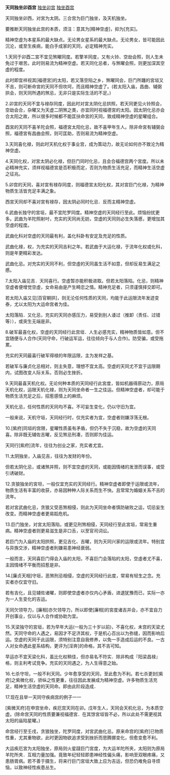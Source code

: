 **天同独坐卯酉宫**
[独坐卯宫](./天同独坐卯宫.png)
[独坐酉宫](./天同独坐酉宫.png)

天同独坐卯西，对宮为太阴。三合宫为巨门独坐，及天机独坐。

要推断天同独坐此宫的本质，须注：意其为[精神空虛]，抑为[充实]。

精神空虛为本星系的最大缺点。无论男女星系的最大缺点。无论男女，皆可能因此沉沦，或至生疾病，能白手成家的天同，必定精神充实。

1.天同于卯酉二宮不宜见煞曜同度。若擎羊同度，又有火铃、空劫会照，则人生未免过于艰苦。此时则易流为精神空虚。若天同化忌者，与煞曜会照，则更加深其空虚的程度。

此时即宜祥视其[福德宮]的太阳，若又落空陷之乡，煞曜同会，巨门所躔的宮垣又不吉，则可断命宮的天同不但坎坷，而且精神空虚了。(若太阳入庙，昌曲、辅弼拱会，则天同所遇的煞忌，无非只是实际生活的不足。)

2.卯宮的天同不宜与禄存同度，因此时对宮太阴化忌拱照，若天同更见火铃照会，空劫会合，杂曜又为天虚二阴煞之类，亦宜同时视福德宮的太阳。因太阴化忌亦会合太阳之故，所以很多时候都不能匡扶命宮的天同，致成精神空虚的星曜组合。

酉宮的天同不喜羊陀会照，福德宮太阳化忌，故不喜甲年生人。除非命宮有辅弼会照，福德宮有昌曲会照，则可匡助，否则易流为精神空虚。

3.天同喜化禄，则此时天机化权于事业宫，成为策动力，故无论如何亦不致沦为精神空虚。

4.天同化权，对宮太阴必化禄，但巨门同时化忌，且会合福德宫两个宮度。所以未必精神充实，须祥视福德宮是否积极而定，否则为物质生活充足，而精神生活空虚之征兆。

5.卯宫的天同，喜对宮有禄存同度，则福德宮太阳化权，其对宮巨门化禄，为精神物质生活皆充足丰满之象。

西宮天同却不喜对宮有禄存，因太阴必同时化忌．反而主精神空虚。

6.武曲长独守的宮垣，最不宜陀罗同度。精神空虚的天同经行至此。烦恼纷扰更多。武曲为羊陀照射吋，充实的天同尚无妨，空虚的天同则必生失落慼，更增加其空虛的程度。

武曲化科对空虚的天同最有利，盖化科卧有安定及充足的性质。

武曲化禄，权，为充实的天同吉利之年。若武曲于大运化禄，于流年化权或化科，则是年更精彩发达。

武曲化忌。对充实的天同不利，但空虛的天同虽生活不如意，但却反易生满足之慼。

7.太阳入庙见吉．天同喜行。空虛暂亦能积极进取。但若太阳落陷。化忌，则精神空虚者便增觉空虛，女命易由是产生畸恋之情。精神充足者，只须谨慎择交即可。

若太阳入庙又见[百官朝拱]，则无沦任何性质的天同，均能于此运限流年发迹变泰，尤以太阳为大运命宫者为佳。

太阳落陷．又化忌，充实的天同亦感压力，易受到别人诿过（推卸（责任、过错等）），或突生无端是非。

8.破军最喜化权，空虛的天同经行此宫垣．人生必感充实，精神物质皆如意。但不宜随便与人合作(天同守命，行破运军运，往往倾向于与人合作)。防受骗，或受拖累。

充实的天同最喜行破军得禄的年限运限，主为发祥之基。

若破军与廉贞化忌相对，则主失意，理想不宜太高。空虚的天同尤不宜于运限期内，试图改变人际关系，否则必生挫折。

9.天同最喜天机化权。无论何种本质的天同经行此宮度，皆如机器得原动力，原局天机化权，运限天机化禄，则为天同坐命者一生之佳运。但精神空虚者，却可能于物质生活充足之后，招惹感情上的麻烦。

天机化忌，任何性质的天同均不喜。不可妄生变化，仍以守旧为宜。

一般来说，天机守垣，天同经行时，仅充实者为宜，空虚者则嫌浮荡无根。

10.[紫府]同垣的宫限，星曜性质虽有矛盾，但仍不失于沉稳，故为空虚的天同喜。除非既无辅佐吉曜，反见煞忌刑凑，否则即为佳运。

天同行[紫府]流年，往往为创业之家，充实者尤宜。

11.太阴独坐，入庙见吉，往往为发财的年份。

但若太阴化忌，或诸煞并照，则不宜空虚的天同，或能因情绪的发泄而误事，或受引诱破财。

12.贪狼独坐的宮坦，一般仅宜充实的天同经行。精神空虚者即使于运限或流年，物质生活有丰富的收获，亦易因种种人际关系而生不快。且常常为婚姻关系不吉的流年。

若对宮武曲化忌，贪狼又受恶煞相侵，则此为天同坐命者慎防破败之运，切忌妄生改变。而精神空虛者更易蹈危机。

13.巨门独坐，对宮太阳落陷，或更见刑煞相侵，天同经行至此宮垣，常易生重病。精神空虛者则更易滋生是非口舌，以至官司词讼。

若巨门为入庙的太阳拱照，更见吉化、吉曜，则为天同兴家的运限或流年。特别宜与异族交涉，精神空虛者則嫌易患神经衰弱。

一般而言，天同喜巨门得会入庙的太阳，不喜巨门会落陷的太阳，空虛者尤不喜，主因情绪不平衡而招惹是非。

14.[廉贞天相]守垣，恶煞刑忌相侵，空虚的天同经行此度，常易有轻生之念。充实者亦仅宜守旧。

若有吉化，且见辅佐诸曜，则即使空虚者亦仅内心矛盾，进退犹豫而已，实际一亦为一人生变化的吉运。

天同欠领导力，[廉相]亦欠领导力，所以即使[廉相]的宮度诸吉并会，亦不宜自力开创事业，仅以与人合作或协助为宜。

15.天梁独守的宮垣，若为早年大运(一般为三十岁以前)，不喜化权，未宫的天梁尤然。天同守命的人遇之，易因才不足济其权，于是机心百出以为弥缝，因而影响后运。空虚的天同于此运限，须特别注意自我修养，以免一手造成后运的不良。一古人对女命遇此星系结构，更评为[淫奔]的命格，其不吉可知。

早运亦不宜天梁化科，虽比化权稍佳，但亦易名不符实．除非构成『阳梁昌禄』格，则主利考试竞争。充实的天同遇之，为人生得意之始。

16.七杀守坦，一般不利天同。少年愈享受的天同，至此愈为不利。若七杀更封[紫府]之紫微化权，骄纵之性更重，往往因此发展成为精神空虚。许多物质生活充足，精神生活空虚的天同命。即由此阶段造成．

17.现在且举一天同守疾病宫的例子一一

[紫微天府]在申宫坐命，疾厄宫天同在卯。戊年生人，天同会天机化忌，为本质空虚。(除命宫天同的性质要兼视福德宮．在其馀宮垣皆不必，所以此处不需更视其太阳的庙陷星曜。)

命宫经行至壬戌，贪狼独坐，陀罗同度，对宮武曲化忌。原来命宫的[紫府]已物质性重，尤其重物欲，此时更因物欲追求受到挫折而思腾挪变化，但愈变愈不利。

大运疾厄宮为太阳独坐，原局则火星躂巨门宮度，为大运羊陀所夹，太阳则为原局羊陀所夹．互相力量加强。竟致年纪轻轻即患神经性偏头痛，影响至双眼疼痛，又患肠胃病。若不善于摄生，将来行巨门宮垣大致上应为吉运，但恐仍难免自寻烦恼，以致神经性疾患丛生。